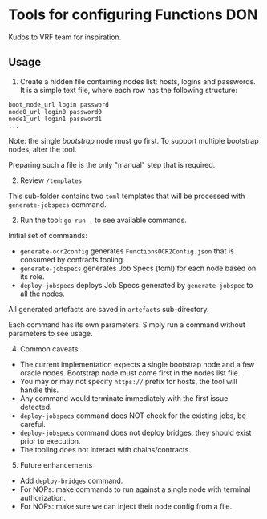 # Tools for configuring Functions DON

Kudos to VRF team for inspiration.

## Usage

1. Create a hidden file containing nodes list: hosts, logins and passwords. 
It is a simple text file, where each row has the following structure:

```
boot_node_url login password
node0_url login0 password0
node1_url login1 password1
...
```

Note: the single *bootstrap* node must go first. To support multiple bootstrap nodes, alter the tool.

Preparing such a file is the only "manual" step that is required. 

2. Review `/templates`

This sub-folder contains two `toml` templates that will be processed with `generate-jobspecs` command.

2. Run the tool: `go run .` to see available commands.

Initial set of commands:
* `generate-ocr2config` generates `FunctionsOCR2Config.json` that is consumed by contracts tooling.
* `generate-jobspecs` generates Job Specs (toml) for each node based on its role.
* `deploy-jobspecs` deploys Job Specs generated by `generate-jobspec` to all the nodes.

All generated artefacts are saved in `artefacts` sub-directory.

Each command has its own parameters. Simply run a command without parameters to see usage.

4. Common caveats

* The current implementation expects a single bootstrap node and a few oracle nodes.
Bootstrap node must come first in the nodes list file.
* You may or may not specify `https://` prefix for hosts, the tool will handle this.
* Any command would terminate immediately with the first issue detected.
* `deploy-jobspecs` command does NOT check for the existing jobs, be careful.
* `deploy-jobspecs` command does not deploy bridges, they should exist prior to execution.
* The tooling does not interact with chains/contracts.

5. Future enhancements

* Add `deploy-bridges` command.
* For NOPs: make commands to run against a single node with terminal authorization.
* For NOPs: make sure we can inject their node config from a file.

